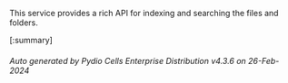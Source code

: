 






This service provides a rich API for indexing and searching the files and folders.

[:summary]

###### Auto generated by Pydio Cells Enterprise Distribution v4.3.6 on 26-Feb-2024
